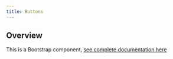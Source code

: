```yaml
---
title: Buttons
---
```

## Overview

This is a Bootstrap component, [see complete documentation here](http://v4-alpha.getbootstrap.com/components/buttons/)
